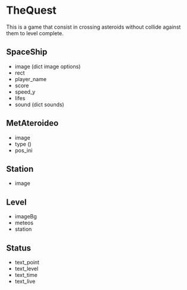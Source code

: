 # TheQuest
This is a game that consist in crossing asteroids without collide against them to level complete.

## SpaceShip
- image (dict image options)
- rect
- player_name
- score
- speed_y
- lifes
- sound (dict sounds)

## MetAteroideo
- image
- type ()
- pos_ini

## Station
- image

## Level
- imageBg
- meteos
- station


## Status
- text_point
- text_level
- text_time
- text_live
